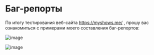 # Баг-репорты

По итогу тестирования веб-сайта https://myshows.me/ , прошу вас ознакомиться с примерами моего составления баг-репортов:

![image](https://user-images.githubusercontent.com/118163173/222444537-59f65c6c-3e42-4b18-a627-795df2204296.png)

![image](https://user-images.githubusercontent.com/118163173/222444598-cfc2d165-f78a-4d56-b2cb-aec33365b983.png)

